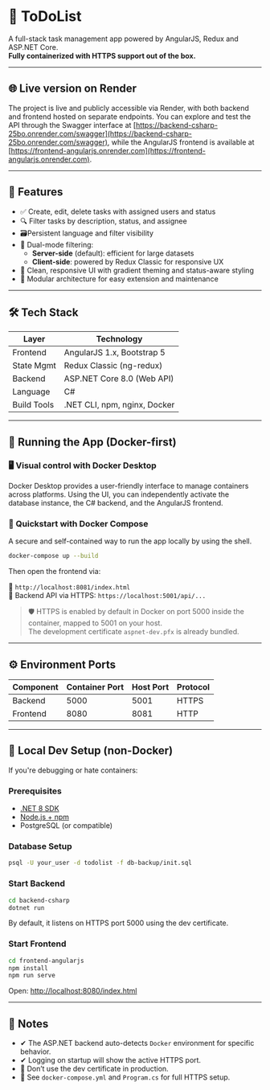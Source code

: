 # 🧾 ToDoList

A full-stack task management app powered by AngularJS, Redux and ASP.NET Core.  
**Fully containerized with HTTPS support out of the box.**

---

## 🌐 Live version on Render

The project is live and publicly accessible via Render, with both backend and frontend hosted on separate endpoints. You can explore and test the API through the Swagger interface at [https://backend-csharp-25bo.onrender.com/swagger](https://backend-csharp-25bo.onrender.com/swagger), while the AngularJS frontend is available at [https://frontend-angularjs.onrender.com](https://frontend-angularjs.onrender.com).

---

## 🧩 Features

- ✅ Create, edit, delete tasks with assigned users and status
- 🔍 Filter tasks by description, status, and assignee
- 🗃️Persistent language and filter visibility
- 🔁 Dual-mode filtering:
  - **Server-side** (default): efficient for large datasets
  - **Client-side**: powered by Redux Classic for responsive UX
- 🎨 Clean, responsive UI with gradient theming and status-aware styling
- 🧠 Modular architecture for easy extension and maintenance

---

## 🛠 Tech Stack

| Layer        | Technology                     |
|--------------|--------------------------------|
| Frontend     | AngularJS 1.x, Bootstrap 5     |
| State Mgmt   | Redux Classic (ng-redux)       |
| Backend      | ASP.NET Core 8.0 (Web API)     |
| Language     | C#                             |
| Build Tools  | .NET CLI, npm, nginx, Docker   |

---

## 🚀 Running the App (Docker-first)

### 🖥️ Visual control with Docker Desktop

Docker Desktop provides a user-friendly interface to manage containers across platforms. Using the UI, you can independently activate the database instance, the C# backend, and the AngularJS frontend.

### 🐳 Quickstart with Docker Compose

A secure and self-contained way to run the app locally by using the shell.

```bash
docker-compose up --build
```

Then open the frontend via:

📍 `http://localhost:8081/index.html`  
📡 Backend API via HTTPS: `https://localhost:5001/api/...`

> 🛡 HTTPS is enabled by default in Docker on port 5000 inside the container, mapped to 5001 on your host.  
> The development certificate `aspnet-dev.pfx` is already bundled.

---

## ⚙️ Environment Ports

| Component | Container Port | Host Port | Protocol |
|-----------|----------------|-----------|----------|
| Backend   | 5000           | 5001      | HTTPS    |
| Frontend  | 8080           | 8081      | HTTP     |

---

## 🧪 Local Dev Setup (non-Docker)

If you're debugging or hate containers:

### Prerequisites

- [.NET 8 SDK](https://dotnet.microsoft.com/)
- [Node.js + npm](https://nodejs.org/)
- PostgreSQL (or compatible)

### Database Setup

```bash
psql -U your_user -d todolist -f db-backup/init.sql
```

### Start Backend

```bash
cd backend-csharp
dotnet run
```

By default, it listens on HTTPS port 5000 using the dev certificate.

### Start Frontend

```bash
cd frontend-angularjs
npm install
npm run serve
```

Open: [http://localhost:8080/index.html](http://localhost:8080/index.html)

---

## 🧾 Notes

- ✔ The ASP.NET backend auto-detects `Docker` environment for specific behavior.
- ✔ Logging on startup will show the active HTTPS port.
- 🔐 Don’t use the dev certificate in production.
- 📄 See `docker-compose.yml` and `Program.cs` for full HTTPS setup.